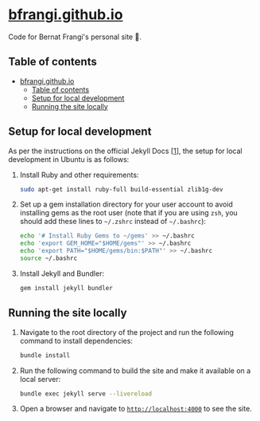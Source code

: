 # [bfrangi.github.io](https://bfrangi.github.io)

Code for Bernat Frangi's personal site 🙌.

## Table of contents
- [bfrangi.github.io](#bfrangigithubio)
  - [Table of contents](#table-of-contents)
  - [Setup for local development](#setup-for-local-development)
  - [Running the site locally](#running-the-site-locally)

## Setup for local development 

As per the instructions on the official Jekyll Docs [[1]], the setup
for local development in Ubuntu is as follows:

1.  Install Ruby and other requirements:

    ```sh
    sudo apt-get install ruby-full build-essential zlib1g-dev
    ```

2.  Set up a gem installation directory for your user account to avoid
    installing gems as the root user (note that if you are using
    `zsh`, you should add these lines to `~/.zshrc` instead of
    `~/.bashrc`):
    
    ```sh
    echo '# Install Ruby Gems to ~/gems' >> ~/.bashrc
    echo 'export GEM_HOME="$HOME/gems"' >> ~/.bashrc
    echo 'export PATH="$HOME/gems/bin:$PATH"' >> ~/.bashrc
    source ~/.bashrc
    ``` 
3.  Install Jekyll and Bundler:

    ```sh
    gem install jekyll bundler
    ```

## Running the site locally

1.  Navigate to the root directory of the project and run the following command to install dependencies:

    ```sh
    bundle install
    ```

2.  Run the following command to build the site and make it available on a local server:

    ```sh
    bundle exec jekyll serve --livereload
    ```

3.  Open a browser and navigate to [`http://localhost:4000`](http://localhost:4000) to see the site.


[1]: https://jekyllrb.com/docs/installation/ubuntu/